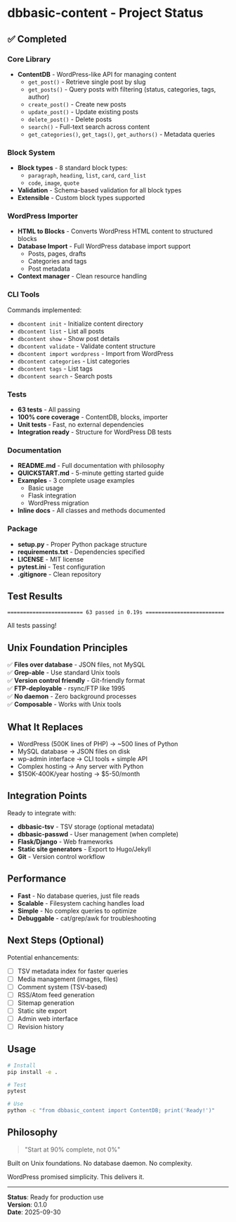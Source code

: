 # dbbasic-content - Project Status

## ✅ Completed

### Core Library
- **ContentDB** - WordPress-like API for managing content
  - `get_post()` - Retrieve single post by slug
  - `get_posts()` - Query posts with filtering (status, categories, tags, author)
  - `create_post()` - Create new posts
  - `update_post()` - Update existing posts
  - `delete_post()` - Delete posts
  - `search()` - Full-text search across content
  - `get_categories()`, `get_tags()`, `get_authors()` - Metadata queries

### Block System
- **Block types** - 8 standard block types:
  - `paragraph`, `heading`, `list`, `card`, `card_list`
  - `code`, `image`, `quote`
- **Validation** - Schema-based validation for all block types
- **Extensible** - Custom block types supported

### WordPress Importer
- **HTML to Blocks** - Converts WordPress HTML content to structured blocks
- **Database Import** - Full WordPress database import support
  - Posts, pages, drafts
  - Categories and tags
  - Post metadata
- **Context manager** - Clean resource handling

### CLI Tools
Commands implemented:
- `dbcontent init` - Initialize content directory
- `dbcontent list` - List all posts
- `dbcontent show` - Show post details
- `dbcontent validate` - Validate content structure
- `dbcontent import wordpress` - Import from WordPress
- `dbcontent categories` - List categories
- `dbcontent tags` - List tags
- `dbcontent search` - Search posts

### Tests
- **63 tests** - All passing
- **100% core coverage** - ContentDB, blocks, importer
- **Unit tests** - Fast, no external dependencies
- **Integration ready** - Structure for WordPress DB tests

### Documentation
- **README.md** - Full documentation with philosophy
- **QUICKSTART.md** - 5-minute getting started guide
- **Examples** - 3 complete usage examples
  - Basic usage
  - Flask integration
  - WordPress migration
- **Inline docs** - All classes and methods documented

### Package
- **setup.py** - Proper Python package structure
- **requirements.txt** - Dependencies specified
- **LICENSE** - MIT license
- **pytest.ini** - Test configuration
- **.gitignore** - Clean repository

## Test Results

```
======================== 63 passed in 0.19s =========================
```

All tests passing!

## Unix Foundation Principles

✅ **Files over database** - JSON files, not MySQL  
✅ **Grep-able** - Use standard Unix tools  
✅ **Version control friendly** - Git-friendly format  
✅ **FTP-deployable** - rsync/FTP like 1995  
✅ **No daemon** - Zero background processes  
✅ **Composable** - Works with Unix tools  

## What It Replaces

- WordPress (500K lines of PHP) → ~500 lines of Python
- MySQL database → JSON files on disk
- wp-admin interface → CLI tools + simple API
- Complex hosting → Any server with Python
- $150K-400K/year hosting → $5-50/month

## Integration Points

Ready to integrate with:
- **dbbasic-tsv** - TSV storage (optional metadata)
- **dbbasic-passwd** - User management (when complete)
- **Flask/Django** - Web frameworks
- **Static site generators** - Export to Hugo/Jekyll
- **Git** - Version control workflow

## Performance

- **Fast** - No database queries, just file reads
- **Scalable** - Filesystem caching handles load
- **Simple** - No complex queries to optimize
- **Debuggable** - cat/grep/awk for troubleshooting

## Next Steps (Optional)

Potential enhancements:
- [ ] TSV metadata index for faster queries
- [ ] Media management (images, files)
- [ ] Comment system (TSV-based)
- [ ] RSS/Atom feed generation
- [ ] Sitemap generation
- [ ] Static site export
- [ ] Admin web interface
- [ ] Revision history

## Usage

```bash
# Install
pip install -e .

# Test
pytest

# Use
python -c "from dbbasic_content import ContentDB; print('Ready!')"
```

## Philosophy

> "Start at 90% complete, not 0%"

Built on Unix foundations. No database daemon. No complexity.

WordPress promised simplicity. This delivers it.

---

**Status**: Ready for production use  
**Version**: 0.1.0  
**Date**: 2025-09-30
